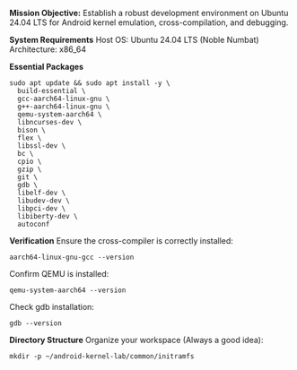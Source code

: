 **Mission Objective:**
Establish a robust development environment on Ubuntu 24.04 LTS for Android kernel emulation, cross-compilation, and debugging.

**System Requirements**
Host OS: Ubuntu 24.04 LTS (Noble Numbat)
Architecture: x86_64

**Essential Packages**
```
sudo apt update && sudo apt install -y \
  build-essential \
  gcc-aarch64-linux-gnu \
  g++-aarch64-linux-gnu \
  qemu-system-aarch64 \
  libncurses-dev \
  bison \
  flex \
  libssl-dev \
  bc \
  cpio \
  gzip \
  git \
  gdb \
  libelf-dev \
  libudev-dev \
  libpci-dev \
  libiberty-dev \
  autoconf
```

**Verification**
Ensure the cross-compiler is correctly installed:
```
aarch64-linux-gnu-gcc --version
```

Confirm QEMU is installed:
```
qemu-system-aarch64 --version
```

Check gdb installation:
```
gdb --version
```

**Directory Structure**
Organize your workspace (Always a good idea):
```
mkdir -p ~/android-kernel-lab/common/initramfs
```
